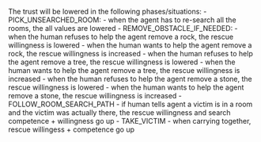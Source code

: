 The trust will be lowered in the following phases/situations:
    - PICK_UNSEARCHED_ROOM:
        - when the agent has to re-search all the rooms, the all values are lowered
    - REMOVE_OBSTACLE_IF_NEEDED:
        - when the human refuses to help the agent remove a rock, the rescue willingness is lowered
        - when the human wants to help the agent remove a rock, the rescue willingness is increased
        - when the human refuses to help the agent remove a tree, the rescue willingness is lowered
        - when the human wants to help the agent remove a tree, the rescue willingness is increased
        - when the human refuses to help the agent remove a stone, the rescue willingness is lowered
        - when the human wants to help the agent remove a stone, the rescue willingness is increased
    - FOLLOW_ROOM_SEARCH_PATH
        - if human tells agent a victim is in a room and the victim was actually there, the rescue willingness and search competence + willingness go up
    - TAKE_VICTIM
        - when carrying together, rescue willingess + competence go up